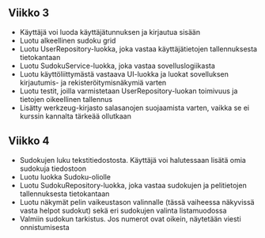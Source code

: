 ## Viikko 3

- Käyttäjä voi luoda käyttäjätunnuksen ja kirjautua sisään
- Luotu alkeellinen sudoku grid
- Luotu UserRepository-luokka, joka vastaa käyttäjätietojen tallennuksesta tietokantaan
- Luotu SudokuService-luokka, joka vastaa sovelluslogiikasta
- Luotu käyttöliittymästä vastaava UI-luokka ja luokat sovelluksen kirjautumis- ja rekisteröitymisnäkymiä varten
- Luotu testit, joilla varmistetaan UserRepository-luokan toimivuus ja tietojen oikeellinen tallennus
- Lisätty werkzeug-kirjasto salasanojen suojaamista varten, vaikka se ei kurssin kannalta tärkeää ollutkaan

## Viikko 4

- Sudokujen luku tekstitiedostosta. Käyttäjä voi halutessaan lisätä omia sudokuja tiedostoon
- Luotu luokka Sudoku-oliolle
- Luotu SudokuRepository-luokka, joka vastaa sudokujen ja pelitietojen tallennuksesta tietokantaan
- Luotu näkymät pelin vaikeustason valinnalle (tässä vaiheessa näkyvissä vasta helpot sudokut) sekä eri sudokujen valinta listamuodossa
- Valmiin sudokun tarkistus. Jos numerot ovat oikein, näytetään viesti onnistumisesta
